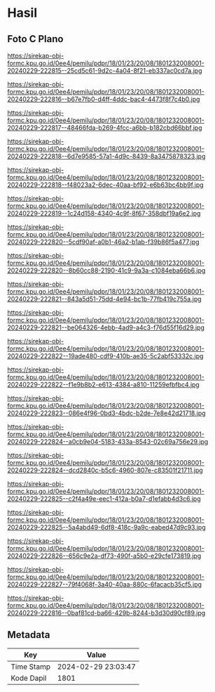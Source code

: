 # Hasil

## Foto C Plano

https://sirekap-obj-formc.kpu.go.id/0ee4/pemilu/pdpr/18/01/23/20/08/1801232008001-20240229-222815--25cd5c61-9d2c-4a04-8f21-eb337ac0cd7a.jpg

https://sirekap-obj-formc.kpu.go.id/0ee4/pemilu/pdpr/18/01/23/20/08/1801232008001-20240229-222816--b67e7fb0-d4ff-4ddc-bac4-4473f8f7c4b0.jpg

https://sirekap-obj-formc.kpu.go.id/0ee4/pemilu/pdpr/18/01/23/20/08/1801232008001-20240229-222817--48466fda-b269-4fcc-a6bb-b182cbd66bbf.jpg

https://sirekap-obj-formc.kpu.go.id/0ee4/pemilu/pdpr/18/01/23/20/08/1801232008001-20240229-222818--6d7e9585-57a1-4d9c-8439-8a3475878323.jpg

https://sirekap-obj-formc.kpu.go.id/0ee4/pemilu/pdpr/18/01/23/20/08/1801232008001-20240229-222818--f48023a2-6dec-40aa-bf92-e6b63bc4bb9f.jpg

https://sirekap-obj-formc.kpu.go.id/0ee4/pemilu/pdpr/18/01/23/20/08/1801232008001-20240229-222819--1c24d158-4340-4c9f-8f67-358dbf19a6e2.jpg

https://sirekap-obj-formc.kpu.go.id/0ee4/pemilu/pdpr/18/01/23/20/08/1801232008001-20240229-222820--5cdf90af-a0b1-46a2-b1ab-f39b86f5a477.jpg

https://sirekap-obj-formc.kpu.go.id/0ee4/pemilu/pdpr/18/01/23/20/08/1801232008001-20240229-222820--8b60cc88-2190-41c9-9a3a-c1084eba66b6.jpg

https://sirekap-obj-formc.kpu.go.id/0ee4/pemilu/pdpr/18/01/23/20/08/1801232008001-20240229-222821--843a5d51-75dd-4e94-bc1b-77fb419c755a.jpg

https://sirekap-obj-formc.kpu.go.id/0ee4/pemilu/pdpr/18/01/23/20/08/1801232008001-20240229-222821--be064326-4ebb-4ad9-a4c3-f76d55f16d29.jpg

https://sirekap-obj-formc.kpu.go.id/0ee4/pemilu/pdpr/18/01/23/20/08/1801232008001-20240229-222822--19ade480-cdf9-410b-ae35-5c2abf53332c.jpg

https://sirekap-obj-formc.kpu.go.id/0ee4/pemilu/pdpr/18/01/23/20/08/1801232008001-20240229-222822--f1e9b8b2-e613-4384-a810-11259efbfbc4.jpg

https://sirekap-obj-formc.kpu.go.id/0ee4/pemilu/pdpr/18/01/23/20/08/1801232008001-20240229-222823--086e4f96-0bd3-4bdc-b2de-7e8e42d21718.jpg

https://sirekap-obj-formc.kpu.go.id/0ee4/pemilu/pdpr/18/01/23/20/08/1801232008001-20240229-222824--a0cb9e04-5183-433a-8543-02c69a756e29.jpg

https://sirekap-obj-formc.kpu.go.id/0ee4/pemilu/pdpr/18/01/23/20/08/1801232008001-20240229-222824--dcd2840c-b5c6-4960-807e-c83501f21711.jpg

https://sirekap-obj-formc.kpu.go.id/0ee4/pemilu/pdpr/18/01/23/20/08/1801232008001-20240229-222825--c2f4a49e-eec1-412a-b0a7-d1efabb4d3c6.jpg

https://sirekap-obj-formc.kpu.go.id/0ee4/pemilu/pdpr/18/01/23/20/08/1801232008001-20240229-222825--5a4abd49-6df8-418c-9a9c-eabed47d9c93.jpg

https://sirekap-obj-formc.kpu.go.id/0ee4/pemilu/pdpr/18/01/23/20/08/1801232008001-20240229-222826--656c9e2a-df73-490f-a5b0-e29cfe173819.jpg

https://sirekap-obj-formc.kpu.go.id/0ee4/pemilu/pdpr/18/01/23/20/08/1801232008001-20240229-222827--79f4068f-3a40-40aa-880c-6facacb35cf5.jpg

https://sirekap-obj-formc.kpu.go.id/0ee4/pemilu/pdpr/18/01/23/20/08/1801232008001-20240229-222816--0baf81cd-ba66-429b-8244-b3d30d90cf89.jpg


## Metadata

| Key        | Value               |
| ---------- | ------------------- |
| Time Stamp | 2024-02-29 23:03:47 |
| Kode Dapil | 1801                |



